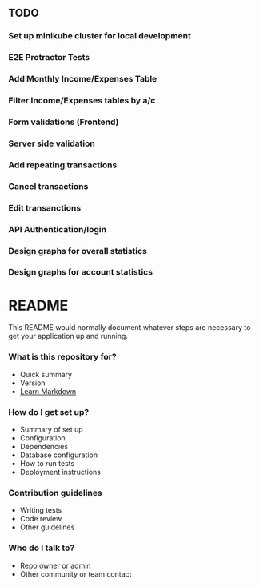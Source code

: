## TODO ##
### Set up minikube cluster for local development ###
### E2E Protractor Tests ###
### Add Monthly Income/Expenses Table ###
### Filter Income/Expenses tables by a/c ###
### Form validations (Frontend) ###
### Server side validation ###
### Add repeating transactions ###
### Cancel transactions ###
### Edit transanctions ###
### API Authentication/login ###
### Design graphs for overall statistics ###
### Design graphs for account statistics ###

# README #

This README would normally document whatever steps are necessary to get your application up and running.

### What is this repository for? ###

* Quick summary
* Version
* [Learn Markdown](https://bitbucket.org/tutorials/markdowndemo)

### How do I get set up? ###

* Summary of set up
* Configuration
* Dependencies
* Database configuration
* How to run tests
* Deployment instructions

### Contribution guidelines ###

* Writing tests
* Code review
* Other guidelines

### Who do I talk to? ###

* Repo owner or admin
* Other community or team contact